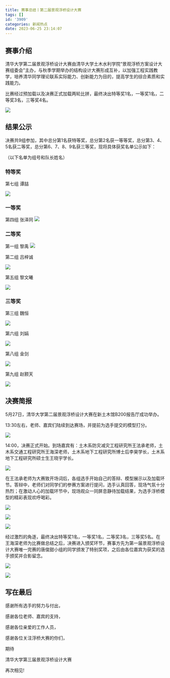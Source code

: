 ```yaml
---
title: 赛事总结丨第二届景观浮桥设计大赛
tags: []
id: '3909'
categories: 新闻热点
date: 2023-06-25 23:14:07
---
```


## 赛事介绍

清华大学第二届景观浮桥设计大赛由清华大学土木水利学院“景观浮桥方案设计大赛组委会”主办，与秋季学期举办的结构设计大赛形成互补，以加强工程实践教学，培养清华同学理论联系实际能力、创新能力为目的，提高学生的综合素质和实践能力。

比赛经过预加载以及决赛正式加载两轮比拼，最终决出特等奖1名，一等奖1名，二等奖3名，三等奖4名。

![](../../wp-content_uploads/2023/06/IMG20230527162552-1-300x225.jpg)

## 结果公示

决赛共9组参加，其中总分第1名获特等奖，总分第2名获一等等奖，总分第3、4、5名获二等奖，总分第6、7、8、9名获三等奖，现将具体获奖名单公示如下：

（以下名单为组号和队长姓名）

### 特等奖

第七组 谭喆

![](../../wp-content_uploads/2023/06/9081685454392_.pic_hd-1-300x225.jpg)

### 一等奖

第四组 张泽同 ![](../../wp-content_uploads/2023/06/9051685454380_.pic_hd-1-300x225.jpg)

### 二等奖

第一组 黎禹 ![](../../wp-content_uploads/2023/06/9021685454371_.pic_hd-2-300x225.jpg)

第二组 吕梓诚

![](../../wp-content_uploads/2023/06/9031685454372_.pic_hd-1-300x225.jpg)

第五组 黎文曦

![](../../wp-content_uploads/2023/06/9061685454382_.pic_hd-1-300x225.jpg)

### 三等奖

第三组 魏恒

![](../../wp-content_uploads/2023/06/9041685454377_.pic_hd-1-300x225.jpg)

第六组 刘娟

![](../../wp-content_uploads/2023/06/9071685454387_.pic_hd-1-300x225.jpg)

第八组 金剑

![](../../wp-content_uploads/2023/06/9091685454396_.pic_hd-1-300x225.jpg)

第九组 赵颢天

![](../../wp-content_uploads/2023/06/9101685454398_.pic_hd-2-300x225.jpg)

## 决赛简报

5月27日，清华大学第二届景观浮桥设计大赛在新土木馆B200报告厅成功举办。

13:30左右，老师、嘉宾们陆续到达赛场，并提前为选手提交的模型打分。

![](../../wp-content_uploads/2023/06/038D67A0-4C83-4315-88DD-E7B9648F37A5-1-scaled-e1687705754787-225x300.jpeg)

14:00，决赛正式开始。到场嘉宾有：土木系防灾减灾工程研究所王法承老师，土木系交通工程研究所王海深老师，土木系地下工程研究所博士后李昊学长，土木系地下工程研究所硕士生王晓宇学长。

![](../../wp-content_uploads/2023/06/426F9A55-93F2-41B8-91FE-733E2CDD3845-1-300x225.jpeg)

在王法承老师为大赛致开场词后，各组选手开始自己的答辩、模型展示以及加载环节。答辩中，老师们对同学们的参赛方案进行提问，选手认真回答，现场气氛十分热烈；在激动人心的加载环节中，现场观众一同屏息静待加载结果，为选手浮桥模型的精彩表现欢呼喝彩。

![](../../wp-content_uploads/2023/06/IMG20230527143005-300x225.jpg)

![](../../wp-content_uploads/2023/06/WechatIMG911-1-300x169.jpeg)

![](../../wp-content_uploads/2023/06/67B4B18F-E3C5-47E2-B93A-40D3A3B936C8-1-300x225.jpeg)

经过激烈的角逐，最终决出特等奖1名，一等奖1名，二等奖3名，三等奖5名。在王海深老师为比赛做总结之后，决赛进入颁奖环节，赛事方先为第一届景观浮桥设计大赛唯一完赛的唐俊甜小组的同学颁发了特别奖项，之后由各位嘉宾为获奖的选手颁奖并合影留念。

![](../../wp-content_uploads/2023/06/IMG20230527161812-1-300x225.jpg)

![](../../wp-content_uploads/2023/06/IMG20230527162128_01-1-300x225.jpg)

## 写在最后

感谢所有选手的努力与付出，

感谢各位老师、嘉宾的支持，

感谢各位亲爱的工作人员，

感谢各位关注浮桥大赛的你们，

期待

清华大学第三届景观浮桥设计大赛

再次相见!